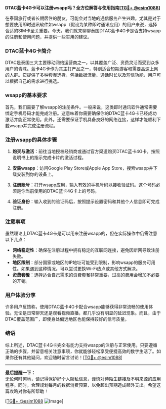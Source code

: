 **DTAC蓝卡4G卡可以注册wsapp吗？全方位解答与使用指南[[TG💪+ @esim1088](https://t.me/s/esim1088)]**

在泰国旅行或者长期居住的朋友，可能会对当地的通信服务产生兴趣。尤其是对于想要使用即时通讯软件如wsapp（假设为某种即时通讯应用）的用户来说，选择合适的SIM卡至关重要。今天，我们就来聊聊泰国DTAC蓝卡4G卡是否支持wsapp的注册和使用问题，并提供一些实用的建议。

### DTAC蓝卡4G卡简介

DTAC是泰国三大主要移动网络运营商之一，以其覆盖广泛、资费灵活而受到众多用户的青睐。蓝卡4G卡作为其主打产品之一，特别适合短期游客和需要高速上网的人群。它提供了多种套餐选择，包括数据流量、通话时长以及短信功能，用户可以根据自己的需求进行挑选。

### wsapp的基本要求

首先，我们需要了解wsapp的注册条件。一般来说，这类即时通讯软件通常需要绑定手机号码才能完成注册。这意味着你需要确保你的DTAC蓝卡4G卡已经成功激活并能正常使用。此外，还需要保证手机具备良好的网络连接，这样才能顺利下载wsapp并完成注册流程。

### 注册wsapp的具体步骤

1. **购买与激活**：前往当地授权经销商或通过官方渠道购买DTAC蓝卡4G卡。按照说明书上的指示完成卡片的激活过程。
   
2. **安装wsapp**：访问Google Play Store或Apple App Store，搜索wsapp并下载安装到你的设备上。

3. **注册账号**：打开wsapp应用，输入有效的手机号码以接收验证码。这个号码必须是你当前使用的DTAC蓝卡4G卡上的号码。

4. **验证身份**：输入收到的验证码后，按照提示设置密码和其他个人信息即可完成注册。

### 注意事项

虽然理论上DTAC蓝卡4G卡是可以用来注册wsapp的，但在实际操作中仍需注意以下几点：

- **网络稳定性**：确保在注册过程中拥有稳定的互联网连接，避免因断网导致注册失败。
- **地区限制**：部分国家或地区的IP地址可能受到限制，影响wsapp的服务可用性。如果遇到这种情况，可以尝试更换Wi-Fi热点或其他方式解决。
- **资费套餐**：选择适合自己需求的资费套餐非常重要，过高的费用会增加不必要的开销。

### 用户体验分享

许多用户反馈称，使用DTAC蓝卡4G卡配合wsapp能够获得非常流畅的使用体验。无论是日常聊天还是观看视频直播，都几乎没有明显的延迟现象。而且，由于DTAC覆盖范围广，即使身处偏远地区也能保持较好的信号质量。

### 结语

综上所述，DTAC蓝卡4G卡完全有能力支持wsapp的注册与正常使用。只要遵循正确的步骤，并留意相关注意事项，你就能够轻松享受便捷高效的数字生活了。如果你还有其他疑问，欢迎随时留言讨论！[[TG💪+ @esim1088](https://t.me/s/esim1088)]

---

**最后提醒一下：**  
无论何时何地，请记得保护好个人隐私信息，谨慎对待陌生链接及不明来源的应用程序。同时，合理规划每月的数据消费预算，以免超出预期造成额外支出。希望这篇攻略对你有所帮助！  

[[TG💪+ @esim1088](https://t.me/s/esim1088) ![Image](https://i.postimg.cc/4NQfJmqS/Snipaste-2025-05-13-00-14-12.png)]